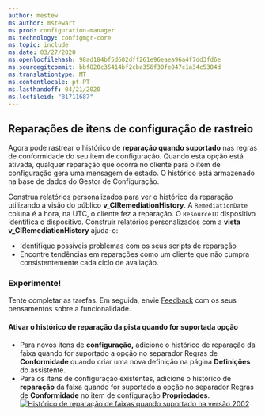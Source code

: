 ```yaml
---
author: mestew
ms.author: mstewart
ms.prod: configuration-manager
ms.technology: configmgr-core
ms.topic: include
ms.date: 03/27/2020
ms.openlocfilehash: 98ad184bf5d602dff261e96eaea96a4f7dd3fd6e
ms.sourcegitcommit: bbf820c35414bf2cba356f30fe047c1a34c5384d
ms.translationtype: MT
ms.contentlocale: pt-PT
ms.lasthandoff: 04/21/2020
ms.locfileid: "81711687"
---
```

## <a name="track-configuration-item-remediations"></a><a name="bkmk_track"></a>Reparações de itens de configuração de rastreio
<!--42631411-->

Agora pode rastrear o histórico de **reparação quando suportado** nas regras de conformidade do seu item de configuração. Quando esta opção está ativada, qualquer reparação que ocorra no cliente para o item de configuração gera uma mensagem de estado. O histórico está armazenado na base de dados do Gestor de Configuração.

Construa relatórios personalizados para ver o histórico da reparação utilizando a visão do público **v_CIRemediationHistory**. A `RemediationDate` coluna é a hora, na UTC, o cliente fez a reparação. O `ResourceID` dispositivo identifica o dispositivo. Construir relatórios personalizados com a **vista v_CIRemediationHistory** ajuda-o:

- Identifique possíveis problemas com os seus scripts de reparação
- Encontre tendências em reparações como um cliente que não cumpra consistentemente cada ciclo de avaliação.

### <a name="try-it-out"></a>Experimente!

Tente completar as tarefas. Em seguida, envie [Feedback](../../technical-preview-2003.md#bkmk_feedback) com os seus pensamentos sobre a funcionalidade.

#### <a name="enable-the-track-remediation-history-when-supported-option"></a>Ativar o histórico de reparação da pista quando for suportada opção

- Para novos itens de **configuração,** adicione o histórico de reparação da faixa quando for suportado a opção no separador Regras de **Conformidade** quando criar uma nova definição na página **Definições** do assistente.
- Para os itens de configuração existentes, adicione o histórico de **reparação** da faixa quando for suportado a opção no separador Regras de **Conformidade** no item de configuração **Propriedades**.
[![Histórico de reparação de faixas quando suportado na versão 2002](../../media/4261411-remediation-history.png)](../../media/4261411-remediation-history.png#lightbox)
